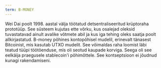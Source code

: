 ```yaml
---
term: B-MONEY
---
```


Wei Dai poolt 1998. aastal välja töötatud detsentraliseeritud krüptoraha prototüüp. See süsteem kujutas ette võrku, kus osalejad oleksid tuvastatavad ainult avalike võtmete abil ja kus iga tehing oleks saatja poolt allkirjastatud. B-money põhines kontopõhisel mudelil, erinevalt tänasest Bitcoinist, mis kasutab UTXO mudelit. See võimaldas raha loomist läbi teatud tüüpi töötõenduse, mis oli seotud kaupade korviga. Seega oli see eelkäija praegusele stablecoin'i põhimõttele. See kontseptsioon ei jõudnud kunagi rakendamiseni.